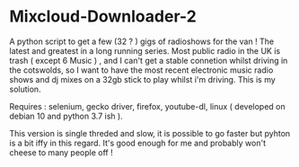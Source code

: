 # Mixcloud-Downloader-2
A python script to get a few (32 ? ) gigs of radioshows for the van !
The latest and greatest in a long running series.
Most public radio in the UK is trash ( except 6 Music ) , and I can't get a stable connetion whilst driving in the cotswolds, so I want to have the most recent electronic music radio shows and dj mixes on a 32gb stick to play whilst i'm driving.
This is my solution.

Requires : selenium, gecko driver, firefox, youtube-dl, linux ( developed on debian 10 and python 3.7 ish ).

This version is single threded and slow, it is possible to go faster but pyhton is a bit iffy in this regard.
It's good enough for me and probably won't cheese to many people off !
